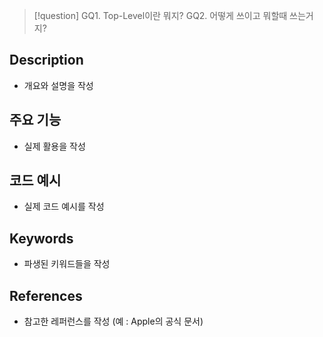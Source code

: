 >[!question]
>GQ1. Top-Level이란 뭐지?
>GQ2. 어떻게 쓰이고 뭐할때 쓰는거지?

## Description
- 개요와 설명을 작성

## 주요 기능
+ 실제 활용을 작성

## 코드 예시
+ 실제 코드 예시를 작성

## Keywords
+ 파생된 키워드들을 작성

## References
- 참고한 레퍼런스를 작성 (예 : Apple의 공식 문서)